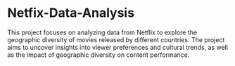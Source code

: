 # Netfix-Data-Analysis
This project focuses on analyzing data from Netflix to explore the geographic diversity of movies released by different countries. The project aims to uncover insights into viewer preferences and cultural trends, as well as the impact of geographic diversity on content performance.
